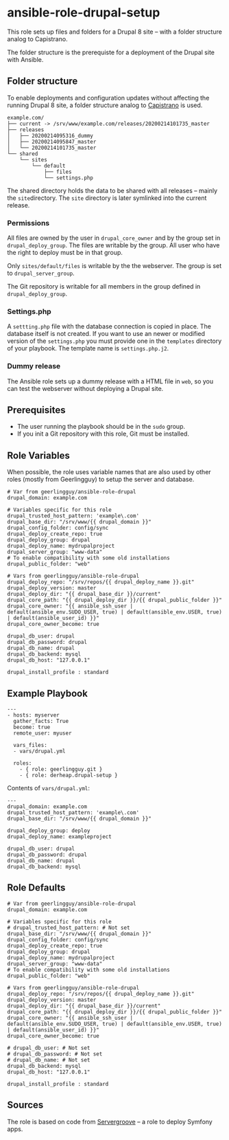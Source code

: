 # ansible-role-drupal-setup

This role sets up files and folders for a Drupal 8 site – with a folder structure analog to Capistrano.

The folder structure is the prerequiste for a deployment of the Drupal site with Ansible.

## Folder structure

To enable deployments and configuration updates without affecting the running Drupal 8 site, a folder structure analog to [Capistrano](https://capistranorb.com/documentation/getting-started/structure/) is used.

~~~~
example.com/
├── current -> /srv/www/example.com/releases/20200214101735_master
├── releases
│   ├── 20200214095316_dummy
│   ├── 20200214095847_master
│   └── 20200214101735_master
└── shared
    └── sites
        └── default
            ├── files
            └── settings.php
~~~~

The shared directory holds the data to be shared with all releases – mainly the `site`directory.
The `site` directory is later symlinked into the current release.

### Permissions

All files are owned by the user in `drupal_core_owner` and by the group set in `drupal_deploy_group`. The files are writable by the group. All user who have the right to deploy must be in  that group.

Only `sites/default/files` is writable by the the webserver. The group is set to `drupal_server_group`.

The Git repository is writable for all members in the group defined in `drupal_deploy_group`.

### Settings.php

A `settting.php` file with the database connection is copied in place. The database itself is not created. If you want to use an newer or modified version of the `settings.php` you must provide one in the `templates` directory of your playbook. The template name is `settings.php.j2`.

### Dummy release

The Ansible role sets up a dummy release with a HTML file in `web`, so you can test the webserver without deploying a Drupal site.

## Prerequisites

* The user running the playbook should be in the `sudo` group.
* If you init a Git repository with this role, Git must be installed.

## Role Variables

When possible, the role uses variable names that are also used by other roles (mostly from Geerlingguy) to setup the server and database.

~~~~~
# Var from geerlingguy/ansible-role-drupal
drupal_domain: example.com

# Variables specific for this role
drupal_trusted_host_pattern: 'example\.com'
drupal_base_dir: "/srv/www/{{ drupal_domain }}"
drupal_config_folder: config/sync
drupal_deploy_create_repo: true
drupal_deploy_group: drupal
drupal_deploy_name: mydrupalproject
drupal_server_group: "www-data"
# To enable compatibility with some old installations
drupal_public_folder: "web"

# Vars from geerlingguy/ansible-role-drupal
drupal_deploy_repo: "/srv/repos/{{ drupal_deploy_name }}.git"
drupal_deploy_version: master
drupal_deploy_dir: "{{ drupal_base_dir }}/current"
drupal_core_path: "{{ drupal_deploy_dir }}/{{ drupal_public_folder }}"
drupal_core_owner: "{{ ansible_ssh_user | default(ansible_env.SUDO_USER, true) | default(ansible_env.USER, true) | default(ansible_user_id) }}"
drupal_core_owner_become: true

drupal_db_user: drupal
drupal_db_password: drupal
drupal_db_name: drupal
drupal_db_backend: mysql
drupal_db_host: "127.0.0.1"

drupal_install_profile : standard
~~~~~

## Example Playbook

~~~~
---
- hosts: myserver
  gather_facts: True
  become: true
  remote_user: myuser

  vars_files:
  - vars/drupal.yml

  roles:
    - { role: geerlingguy.git }
    - { role: derheap.drupal-setup }
~~~~

Contents of `vars/drupal.yml`:

~~~~
---
drupal_domain: example.com
drupal_trusted_host_pattern: 'example\.com'
drupal_base_dir: "/srv/www/{{ drupal_domain }}"

drupal_deploy_group: deploy
drupal_deploy_name: exampleproject

drupal_db_user: drupal
drupal_db_password: drupal
drupal_db_name: drupal
drupal_db_backend: mysql
~~~~

## Role Defaults

~~~~
# Var from geerlingguy/ansible-role-drupal
drupal_domain: example.com

# Variables specific for this role
# drupal_trusted_host_pattern: # Not set
drupal_base_dir: "/srv/www/{{ drupal_domain }}"
drupal_config_folder: config/sync
drupal_deploy_create_repo: true
drupal_deploy_group: drupal
drupal_deploy_name: mydrupalproject
drupal_server_group: "www-data"
# To enable compatibility with some old installations
drupal_public_folder: "web"

# Vars from geerlingguy/ansible-role-drupal
drupal_deploy_repo: "/srv/repos/{{ drupal_deploy_name }}.git"
drupal_deploy_version: master
drupal_deploy_dir: "{{ drupal_base_dir }}/current"
drupal_core_path: "{{ drupal_deploy_dir }}/{{ drupal_public_folder }}"
drupal_core_owner: "{{ ansible_ssh_user | default(ansible_env.SUDO_USER, true) | default(ansible_env.USER, true) | default(ansible_user_id) }}"
drupal_core_owner_become: true

# drupal_db_user: # Not set
# drupal_db_password: # Not set
# drupal_db_name: # Not set
drupal_db_backend: mysql
drupal_db_host: "127.0.0.1"

drupal_install_profile : standard
~~~~


## Sources

The role is based on code from [Servergroove](https://github.com/servergrove/ansible-symfony2/) – a role to deploy Symfony apps.
